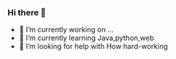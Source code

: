 ### Hi there 👋

- 🔭 I’m currently working on ...
- 🌱 I’m currently learning Java,python,web
- 🤔 I’m looking for help with How hard-working


